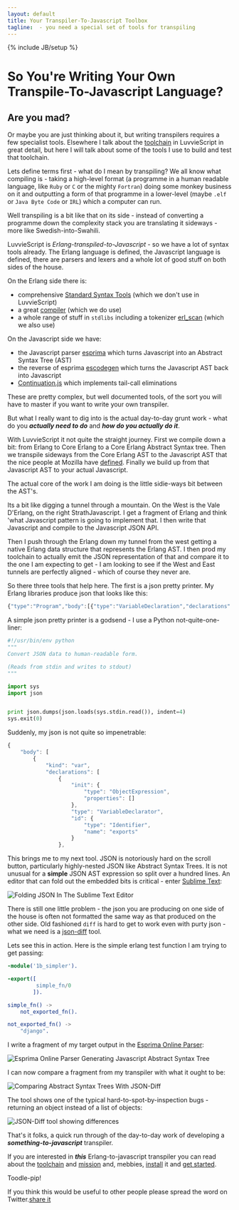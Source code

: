 ```yaml
---
layout: default
title: Your Transpiler-To-Javascript Toolbox
tagline:  - you need a special set of tools for transpiling
---
```

{% include JB/setup %}

<div class='jumbotron'>
<h1>So You're Writing Your Own Transpile-To-Javascript Language?</h1>
<h2 class='text-info'>Are you mad?</h2>
</div>

Or maybe you are just thinking about it, but writing transpilers requires a few specialist tools. Elsewhere I talk about the <a href='/toolchain.html'>toolchain</a> in LuvvieScript in great detail, but here I will talk about some of the tools I use to build and test that toolchain.

Lets define terms first - what do I mean by transpiling? We all know what compiling is - taking a high-level format (a programme in a human readable language, like ``Ruby`` or ``C`` or the mighty ``Fortran``) doing some monkey business on it and outputting a form of that programme in a lower-level (maybe ``.elf`` or ``Java Byte Code`` or ``IRL``) which a computer can run.

Well transpiling is a bit like that on its side - instead of converting a programme down the complexity stack you are translating it sideways - more like Swedish-into-Swahili.

LuvvieScript is *Erlang-transpiled-to-Javascript* - so we have a lot of syntax tools already. The Erlang language is defined, the Javascript language is defined, there are parsers and lexers and a whole lot of good stuff on both sides of the house.

On the Erlang side there is:
* comprehensive <a href='http://www.erlang.org/doc/apps/syntax_tools/chapter.html'>Standard Syntax Tools</a> (which we don't use in LuvvieScript)
* a great <a href='http://www.erlang.org/doc/man/compile.html'>compiler</a> (which we do use)
* a whole range of stuff in ``stdlibs`` including a tokenizer <a href='http://www.erlang.org/doc/man/erl_scan.html'>erl_scan</a> (which we also use)

On the Javascript side we have:
* the Javascript parser <a href='http://esprima.org/'>esprima</a> which turns Javascript into an Abstract Syntax Tree (AST)
* the reverse of esprima <a href='https://github.com/Constellation/escodegen'>escodegen</a> which turns the Javascript AST back into Javascript
* <a href='https://npmjs.org/package/continuation.js'>Continuation.js</a> which implements tail-call eliminations

These are pretty complex, but well documented tools, of the sort you will have to master if you want to write your own transpiler.

But what I really want to dig into is the actual day-to-day grunt work - what do you ***actually need to do*** and ***how do you actually do it***.

With LuvvieScript it not quite the straight journey. First we compile down a bit: from Erlang to Core Erlang to a Core Erlang Abstract Syntax tree. Then we transpile sideways from the Core Erlang AST to the Javascript AST that the nice people at Mozilla have <a href='https://developer.mozilla.org/en-US/docs/SpiderMonkey/Parser_API'>defined</a>. Finally we build up from that Javascript AST to your actual Javascript.

The actual core of the work I am doing is the little sidie-ways bit between the AST's.

Its a bit like digging a tunnel through a mountain. On the West is the Vale D'Erlang, on the right StrathJavascript. I get a fragment of Erlang and think 'what Javascript pattern is going to implement that. I then write that Javascript and compile to the Javascript JSON API.

Then I push through the Erlang down my tunnel from the west getting a native Erlang data structure that represents the Erlang AST. I then prod my toolchain to actually emit the JSON representation of that and compare it to the one I am expecting to get - I am looking to see if the West and East tunnels are perfectly aligned - which of course they never are.


So there three tools that help here. The first is a json pretty printer. My Erlang libraries produce json that looks like this:

```javascript
{"type":"Program","body":[{"type":"VariableDeclaration","declarations":[{"type":"VariableDeclarator","id":{"type":"Identifier","name":"exports"},"init":{"type":"ObjectExpression","properties":[]}},{"type":"VariableDeclarator","id":{"type":"Identifier","name":"not_exported_fn"},"init":{"type":"ObjectExpression","properties":[]}},{"type":"VariableDeclarator","id":{"type":"Identifier","name":"simple_fn"},"init":{"type":"ObjectExpression","properties":[]}}],"kind":"var"},{"type":"ExpressionStatement","expression":{"type":"AssignmentExpression","operator":"=","left":{"type":"MemberExpression","computed":false,"object":{"type":"Identifier","name":"exports"},"property":{"type":"Identifier","name":"simple_fn"}},"right":{"type":"FunctionExpression","id":null,"params":[],"defaults":[],"body":{"type":"BlockStatement","body":[{"type":"ExpressionStatement","expression":...
```

A simple json pretty printer is a godsend - I use a Python not-quite-one-liner:

```python
#!/usr/bin/env python
"""
Convert JSON data to human-readable form.

(Reads from stdin and writes to stdout)
"""

import sys
import json


print json.dumps(json.loads(sys.stdin.read()), indent=4)
sys.exit(0)
```

Suddenly, my json is not quite so impenetrable:

```javascript
{
    "body": [
        {
            "kind": "var",
            "declarations": [
                {
                    "init": {
                        "type": "ObjectExpression",
                        "properties": []
                    },
                    "type": "VariableDeclarator",
                    "id": {
                        "type": "Identifier",
                        "name": "exports"
                    }
                },
```

This brings me to my next tool. JSON is notoriously hard on the scroll button, particularly highly-nested JSON like Abstract Syntax Trees. It is not unusual for a **simple** JSON AST expression so split over a hundred lines. An editor that can fold out the embedded bits is critical - enter <a href='http://www.sublimetext.com'>Sublime Text</a>:

<img class='img-responsive' src='/assets/img/sublime-text-code-folding-json.png' alt='Folding JSON In The Sublime Text Editor' />

There is still one little problem - the json you are producing on one side of the house is often not formatted the same way as that produced on the other side. Old fashioned ``diff`` is hard to get to work even with purty json - what we need is a <a href="http://tlrobinson.net/projects/javascript-fun/jsondiff/">json-diff</a> tool.

Lets see this in action. Here is the simple erlang test function I am trying to get passing:
```erlang
-module('1b_simpler').

-export([
         simple_fn/0
        ]).

simple_fn() ->
    not_exported_fn().

not_exported_fn() ->
    "django".
```

I write a fragment of my target output in the <a href='http://esprima.org/demo/parse.html'>Esprima Online Parser</a>:

<img class='img-responsive' src='/assets/img/esprima-online-parser-generating-javascript-abstract-syntax-tree.png' alt='Esprima Online Parser Generating Javascript Abstract Syntax Tree' />

I can now compare a fragment from my transpiler with what it ought to be:

<img class='img-responsive' src='/assets/img/json-diff-tool-comparing-abstract-syntax-trees.png' alt='Comparing Abstract Syntax Trees With JSON-Diff' />

The tool shows one of the typical hard-to-spot-by-inspection bugs - returning an object instead of a list of objects:

<img class='img-responsive' src='/assets/img/json-diff-tool-showing-differences.png' alt='JSON-Diff tool showing differences' />

That's it folks, a quick run through of the day-to-day work of developing a ***something-to-javascript*** transpiler.

If you are interested in ***this*** Erlang-to-javascript transpiler you can read about the <a href='/toolchain.html'>toolchain</a> and <a href='/mission.html'>mission</a> and, mebbies, <a href='/install.html'>install</a> it and <a href='/getting-started.html'>get started</a>.

Toodle-pip!

If you think this would be useful to other people please spread the word on Twitter.<a href='https://twitter.com/share' class='twitter-share-button' data-lang='en' data-text='Cool tips for building your own transpile-to-javascript language'>share it</a>
